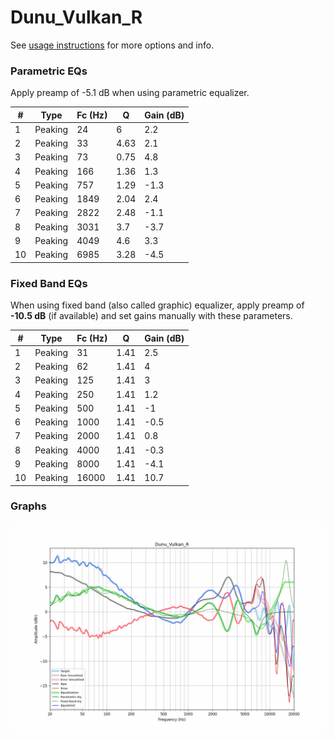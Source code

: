 # Dunu_Vulkan_R
See [usage instructions](https://github.com/jaakkopasanen/AutoEq#usage) for more options and info.

### Parametric EQs
Apply preamp of -5.1 dB when using parametric equalizer.

|   # | Type    |   Fc (Hz) |    Q |   Gain (dB) |
|-----|---------|-----------|------|-------------|
|   1 | Peaking |        24 | 6    |         2.2 |
|   2 | Peaking |        33 | 4.63 |         2.1 |
|   3 | Peaking |        73 | 0.75 |         4.8 |
|   4 | Peaking |       166 | 1.36 |         1.3 |
|   5 | Peaking |       757 | 1.29 |        -1.3 |
|   6 | Peaking |      1849 | 2.04 |         2.4 |
|   7 | Peaking |      2822 | 2.48 |        -1.1 |
|   8 | Peaking |      3031 | 3.7  |        -3.7 |
|   9 | Peaking |      4049 | 4.6  |         3.3 |
|  10 | Peaking |      6985 | 3.28 |        -4.5 |

### Fixed Band EQs
When using fixed band (also called graphic) equalizer, apply preamp of **-10.5 dB** (if available) and set gains manually with these parameters.

|   # | Type    |   Fc (Hz) |    Q |   Gain (dB) |
|-----|---------|-----------|------|-------------|
|   1 | Peaking |        31 | 1.41 |         2.5 |
|   2 | Peaking |        62 | 1.41 |         4   |
|   3 | Peaking |       125 | 1.41 |         3   |
|   4 | Peaking |       250 | 1.41 |         1.2 |
|   5 | Peaking |       500 | 1.41 |        -1   |
|   6 | Peaking |      1000 | 1.41 |        -0.5 |
|   7 | Peaking |      2000 | 1.41 |         0.8 |
|   8 | Peaking |      4000 | 1.41 |        -0.3 |
|   9 | Peaking |      8000 | 1.41 |        -4.1 |
|  10 | Peaking |     16000 | 1.41 |        10.7 |

### Graphs
![](./Dunu_Vulkan_R.png)
